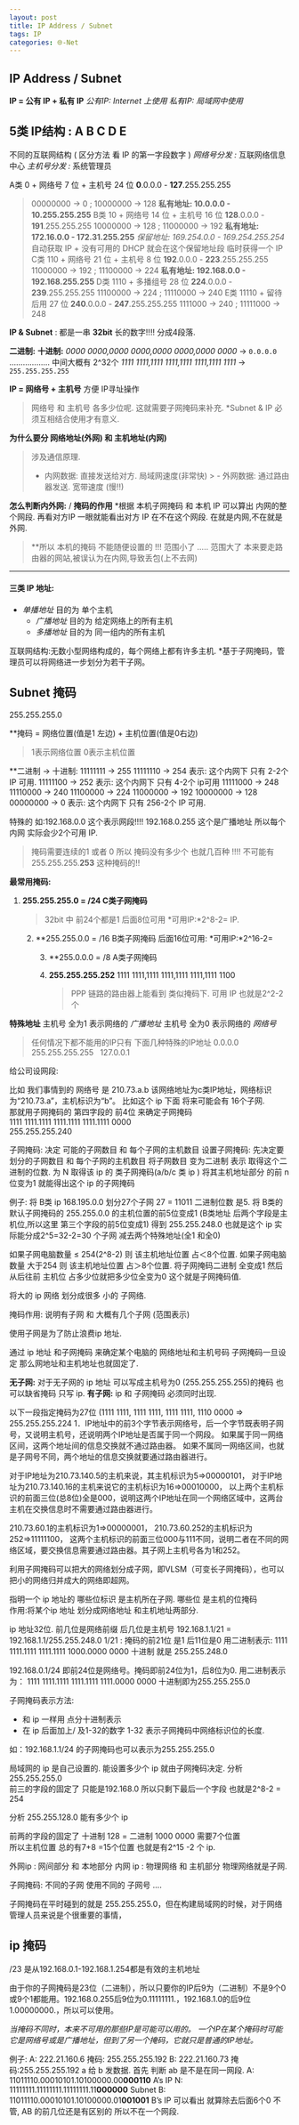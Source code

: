 ```yaml
---
layout: post
title: IP Address / Subnet
tags: IP
categories: 🌐-Net
---
```



## IP Address / Subnet

**IP = 公有 IP + 私有 IP**
*公有IP: Internet 上使用*
*私有IP: 局域网中使用*


## 5类 IP结构 : A B C D E

不同的互联网结构 ( 区分方法 看 IP 的第一字段数字 )
*网络号分发 :* 互联网络信息中心 
*主机号分发 :* 系统管理员 

A类 0      +  网络号   7 位 + 主机号 24 位    **0**.0.0.0 - **127**.255.255.255
> 00000000 → 0   ; 10000000 → 128
> **私有地址: 10.0.0.0 - 10.255.255.255**
B类 10     +  网络号  14 位 + 主机号 16 位  **128**.0.0.0 - **191**.255.255.255
> 10000000 → 128 ; 11000000 → 192
> **私有地址: 172.16.0.0 - 172.31.255.255**
> *保留地址: 169.254.0.0 - 169.254.255.254*
> 自动获取 IP + 没有可用的 DHCP 就会在这个保留地址段 临时获得一个 IP
C类 110    +  网络号  21 位 + 主机号 8  位  **192**.0.0.0 - **223**.255.255.255
> 11000000 → 192 ; 11100000 → 224
> **私有地址: 192.168.0.0 - 192.168.255.255**
D类 1110   +  多播组号 28 位               **224**.0.0.0 - **239**.255.255.255
> 11100000 → 224 ; 11110000 → 240
E类 11110  +  留待后用 27 位               **240**.0.0.0 - **247**.255.255.255
> 1111000  → 240 ; 11111000 → 248



**IP & Subnet** :  都是一串 **32bit** 长的数字!!!!  分成4段落.

**二进制:**                                        **十进制:**
*0000 0000,0000 0000,0000 0000,0000 0000*   → `0.0.0.0`
………………  中间大概有 2^32个
*1111 1111,1111 1111,1111 1111,1111 1111*   → `255.255.255.255`


**IP = 网络号 + 主机号**   方便 IP寻址操作
> 网络号 和 主机号 各多少位呢. 这就需要子网掩码来补充.
> \*Subnet & IP 必须互相结合使用才有意义.

**为什么要分 网络地址(外网) 和 主机地址(内网)**
> 涉及通信原理. 
> - 内网数据: 直接发送给对方. 局域网速度(非常快)
	> - 外网数据: 通过路由器发送. 宽带速度  (慢!!)  


**怎么判断内外网:** / **掩码的作用**
\*根据 本机子网掩码 和 本机 IP 可以算出 内网的整个网段. 
再看对方IP 一眼就能看出对方 IP 在不在这个网段. 在就是内网,不在就是外网.
> \*\*所以 本机的掩码 不能随便设置的 !!!
> 范围小了 …..
> 范围大了 本来要走路由器的网站,被误认为在内网,导致丢包(上不去网)


---- 




#### 三类 IP 地址:
- *单播地址* 目的为 单个主机
	- *广播地址* 目的为 给定网络上的所有主机
	- *多播地址* 目的为 同一组内的所有主机



互联网结构:无数小型网络构成的，每个网络上都有许多主机.
\*基于子网掩码，管理员可以将网络进一步划分为若干子网。


## Subnet 掩码
255.255.255.0  


\*\*掩码 = 网络位置(值是1 左边) + 主机位置(值是0右边)
> 1表示网络位置  0表示主机位置

\*\*二进制 → 十进制:
11111111 → 255
11111110 → 254  表示: 这个内网下 只有 2-2个 IP 可用.
11111100 → 252  表示: 这个内网下 只有 4-2个 ip可用
11111000 → 248 
11110000 → 240
11100000 → 224
11000000 → 192
10000000 → 128
00000000 → 0   表示: 这个内网下 只有 256-2个 IP 可用.

特殊的 如:192.168.0.0   这个表示网段!!!!
 192.168.0.255 这个是广播地址
 所以每个内网 实际会少2个可用 IP.
> 掩码需要连续的1 或者 0  所以 掩码没有多少个 也就几百种 !!!!
> 不可能有 255.255.255.**253** 这种掩码的!!

**最常用掩码:**
1. **255.255.255.0 = /24    C类子网掩码**
	> 32bit 中 前24个都是1
	后面8位可用  *可用IP:*2^8-2= IP. 

	2. \*\*255.255.0.0   = /16    B类子网掩码
		后面16位可用: *可用IP:*2^16-2=

		3. \*\*255.0.0.0     = /8    A类子网掩码

		3. **255.255.255.252**
			1111 1111,1111 1111,1111 1111,1111 1100
			> PPP 链路的路由器上能看到 类似掩码下.
			> 可用 IP 也就是2^2-2 个

**特殊地址**
主机号 全为1 表示网络的 *广播地址*
主机号 全为0 表示网络的 *网络号*

> 任何情况下都不能用的IP只有 下面几种特殊的IP地址
> 0.0.0.0　
> 255.255.255.255  
> 127.0.0.1




给公司设网段:


比如 我们事情到的 网络号 是 210.73.a.b
该网络地址为c类IP地址，网络标识为“210.73.a”，主机标识为“b”。
比如这个 ip 下面 将来可能会有 16个子网.  
那就用子网掩码的 第四字段的 前4位 来确定子网掩码  
1111 1111.1111 1111.1111 1111.1111 0000  
255.255.255.240





子网掩码:  决定 可能的子网数目   和 每个子网的主机数目
设置子网掩码:   先决定要划分的子网数目  和 每个子网的主机数目
将子网数目 变为二进制 表示
取得这个二进制的位数. 为 N
取得该 ip 的 类子网掩码(a/b/c 类 ip )  将其主机地址部分 的前 n 位变为1  就能得出这个 ip 的子网掩码

例子: 将 B类 ip 168.195.0.0  划分27个子网
27 = 11011 
二进制位数 是5. 
将 B类的默认子网掩码的 255.255.0.0 的主机位置的前5位变成1 (B类地址 后两个字段是主机位,所以这里 第三个字段的前5位变成1)
得到 255.255.248.0 
也就是这个 ip 实际能分成2^5=32-2=30 个子网 减去两个特殊地址(全1 和全0)  

如果子网电脑数量 ≤ 254(2^8-2)   则 该主机地址位置 占＜8个位置.
如果子网电脑数量 大于254         则 该主机地址位置 占＞8个位置.
将子网掩码二进制 全变成1 
然后 从后往前 主机位 占多少位就把多少位全变为0  这个就是子网掩码值.



将大的 ip 网络 划分成很多 小的 子网络.

掩码作用: 说明有子网 和 大概有几个子网 (范围表示)

使用子网是为了防止浪费ip 地址.

通过 ip 地址 和子网掩码  来确定某个电脑的 网络地址和主机号码 
子网掩码一旦设定 那么网地址和主机地址也就固定了.


**无子网:**  对于无子网的 ip 地址 可以写成主机号为0 (255.255.255.255)的掩码   也可以缺省掩码 只写 ip.
**有子网:**  ip 和 子网掩码 必须同时出现.


以下一段指定掩码为27位 (1111 1111, 1111 1111, 1111 1111, 1110 0000 =\> 255.255.255.224
1．IP地址中的前3个字节表示网络号，后一个字节既表明子网号，又说明主机号，还说明两个IP地址是否属于同一个网段。
如果属于同一网络区间，这两个地址间的信息交换就不通过路由器。
如果不属同一网络区间，也就是子网号不同，两个地址的信息交换就要通过路由器进行。

对于IP地址为210.73.140.5的主机来说，其主机标识为5=\>00000101，
对于IP地址为210.73.140.16的主机来说它的主机标识为16=\>00010000，
以上两个主机标识的前面三位(总8位)全是000，说明这两个IP地址在同一个网络区域中，这两台主机在交换信息时不需要通过路由器进行。

210.73.60.1的主机标识为1=\>00000001，
210.73.60.252的主机标识为252=\>11111100，
这两个主机标识的前面三位000与111不同，说明二者在不同的网络区域，要交换信息需要通过路由器。其子网上主机号各为1和252。


利用子网掩码可以把大的网络划分成子网，即VLSM（可变长子网掩码），也可以把小的网络归并成大的网络即超网。


 指明一个 ip 地址的 哪些位标识 是主机所在子网. 哪些位 是主机的位掩码  
作用:将某个ip 地址 划分成网络地址 和主机地址两部分.



  ip 地址32位.  前几位是网络前缀 后几位是主机号
192.168.1.1/21  = 192.168.1.1/255.255.248.0 
1/21 :  掩码的前21位 是1 后11位是0
用二进制表示:
1111 1111.1111 1111.1111 1000.0000 0000
十进制 就是  255.255.248.0

192.168.0.1/24
即前24位是网络号。掩码即前24位为1，后8位为0.
用二进制表示为：
1111 1111.1111 1111.1111 1111.0000 0000 
十进制即为255.255.255.0


子网掩码表示方法:
- 和 ip 一样用 点分十进制表示
- 在 ip 后面加上/ 及1-32的数字    1-32 表示子网掩码中网络标识位的长度.

如：192.168.1.1/24 的子网掩码也可以表示为255.255.255.0







局域网的 ip 是自己设置的.   能设置多少个 ip 就由子网掩码决定.
分析 255.255.255.0  
前三的字段的固定了  只能是192.168.0   所以只剩下最后一个字段  也就是2^8-2 = 254 

分析 255.255.128.0  能有多少个 ip

前两的字段的固定了 
十进制 128 = 二进制 1000 0000 需要7个位置  
所以主机位置 总的有7+8 =15个位置  也就是有2^15 -2 个 ip.



外网ip  : 网间部分 和 本地部分
内网 ip : 物理网络 和 主机部分  物理网络就是子网.


子网掩码:  不同的子网 使用不同的 子网号 ….




子网掩码在平时碰到的就是 255.255.255.0，但在构建局域网的时候，对于网络管理人员来说是个很重要的事情，




## ip 掩码
/23 是从192.168.0.1-192.168.1.254都是有效的主机地址

由于你的子网掩码是23位（二进制），所以只要你的IP后9为（二进制）不是9个0或9个1都能用。192.168.0.255后9位为0.11111111.，192.168.1.0的后9位1.00000000.，所以可以使用。

*当掩码不同时，本来不可用的那些IP是可能可以用的。*
*一个IP在某个掩码时可能它是网络号或是广播地址，但到了另一个掩码，它就只是普通的IP地址。*










例子:
A: 222.21.160.6 掩码: 255.255.255.192
B: 222.21.160.73 掩码:255.255.255.192
 a 给 b 发数据.
首先 判断  ab 是不是在同一网段.
  A: 11011110.00010101.10100000.00**000110**   A’s IP
  N: 11111111.11111111.11111111.11**000000**   Subnet
  B: 11011110.00010101.10100000.01**001001**   B’s IP
可以看出 就算除去后面6个0 不管, AB 的前几位还是有区别的 所以不在一个网段.

